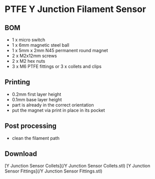 # PTFE Y Junction Filament Sensor

## BOM
- 1 x micro switch
- 1 x 6mm magnetic steel ball
- 1 x 5mm x 2mm N45 permanent round magnet
- 2 x M2x12mm screws 
- 2 x M2 hex nuts
- 3 x M6 PTFE fittings or 3 x collets and clips

## Printing
- 0.2mm first layer height
- 0.1mm base layer height
- part is already in the correct orientation
- put the magnet via print in place in its pocket

## Post processing
- clean the filament path

## Download
[Y Junction Sensor Collets](/Y Junction Sensor Collets.stl)
[Y Junction Sensor Fittings](/Y Junction Sensor Fittings.stl)
